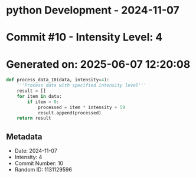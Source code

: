 ﻿# python Development - 2024-11-07
# Commit #10 - Intensity Level: 4
# Generated on: 2025-06-07 12:20:08
```python
def process_data_10(data, intensity=4):
    '''Process data with specified intensity level'''
    result = []
    for item in data:
        if item > 0:
            processed = item * intensity + 59
            result.append(processed)
    return result
```
## Metadata
- Date: 2024-11-07
- Intensity: 4
- Commit Number: 10
- Random ID: 1131129596
